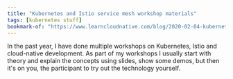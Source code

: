 ```yaml
---
title: "Kubernetes and Istio service mesh workshop materials"
tags: [kubernetes stuff]
bookmark-of: "https://www.learncloudnative.com/blog/2020-02-04-kubernetes_and_istio_workshop_materials/"
---
```

In the past year, I have done multiple workshops on Kubernetes, Istio and cloud-native development. As part of my workshops I usually start with theory and explain the concepts using slides, show some demos, but then it's on you, the participant to try out the technology yourself.